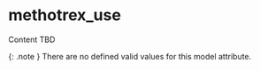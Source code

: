 # methotrex_use
Content TBD


{: .note }
There are no defined valid values for this model attribute.
